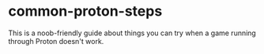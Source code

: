 # common-proton-steps
This is a noob-friendly guide about things you can try when a game running through Proton doesn't work.

